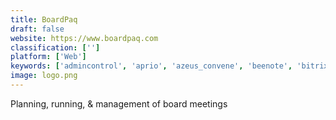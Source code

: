 ```yaml
---
title: BoardPaq
draft: false 
website: https://www.boardpaq.com
classification: ['']
platform: ['Web']
keywords: ['admincontrol', 'aprio', 'azeus_convene', 'beenote', 'bitrix24', 'board_intelligence', 'boardeffect', 'boardpac', 'boardpacks', 'boardable', 'carta', 'contractzen', 'diligent', 'directorpoint', 'docsend', 'huddle', 'intelligencebank_boards', 'nasdaq_boardvantage', 'onboard', 'samepage', 'sherpany', 'boardpro']
image: logo.png
---
```

Planning, running, & management of board meetings